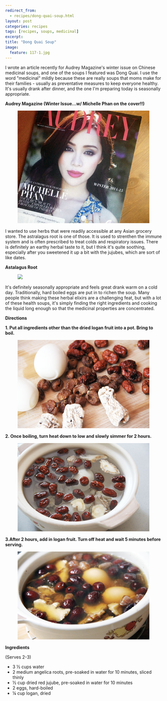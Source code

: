 ```yaml
---
redirect_from: 
  - recipes/dong-quai-soup.html
layout: post
categories: recipes
tags: [recipes, soups, medicinal]
excerpt: 
title: "Dong Quai Soup"
image:
  feature: 117-1.jpg
---
```


I wrote an article recently for Audrey Magazine's winter issue on Chinese  medicinal soups, and one of the soups I featured was Dong Quai.  I use the word "medicinal" mildly because these are really soups that moms make for their families - usually as preventative measures to keep everyone healthy.  It's usually drank after dinner, and the one I'm preparing today is seasonally appropriate.

__Audrey Magazine (Winter Issue...w/ Michelle Phan on the cover!!)__
<figure> <img src='/images/117-1a.jpg'> </figure>


I wanted to use herbs that were readily accessible at any Asian grocery store.  The astralagus root is one of those.  It is used to strenthen the immune system and is often prescribed to treat colds and respiratory issues.  There is definitely an earthy herbal taste to it, but I think it's quite soothing, especially after you sweetened it up a bit with the jujubes, which are sort of like dates.

__Astalagus Root__

<figure> <img src='/images/117-5.JPG'> </figure>

It's definitely seasonally appropriate and feels great drank warm on a cold day.  Traditionally, hard boiled eggs are put in to richen the soup.  Many people think making these herbal elixirs are a challenging feat, but with a lot of these health soups, it's simply finding the right ingredients and cooking the liquid long enough so that the medicinal properties are concentrated.

__Directions__

__1. Put all ingredients other than the dried logan fruit into a pot.  Bring to boil.__  

<figure> <img src='/images/117-2.jpg'> </figure>

__2. Once boiling, turn heat down to low and slowly simmer for 2 hours.__  

<figure> <img src='/images/117-3.jpg'> </figure>

__3.After 2 hours, add in logan fruit.  Turn off heat and wait 5 minutes before serving.__  

<figure> <img src='/images/117-4.jpg'> </figure>

<section class='recipe'>
<p><strong>Ingredients</strong></p>

<p>(Serves 2-3)</p>

<ul><li>3 ½ cups water</li><li>2 medium angelica roots, pre-soaked in water for 10 minutes, sliced thinly</li><li>½ cup dried red jujube, pre-soaked in water for 10 minutes</li><li>2 eggs, hard-boiled</li><li>¼ cup logan, dried</li></ul></section>